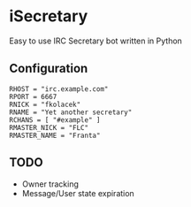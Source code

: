 # iSecretary

Easy to use IRC Secretary bot written in Python

## Configuration
~~~
RHOST = "irc.example.com"
RPORT = 6667
RNICK = "fkolacek"
RNAME = "Yet another secretary"
RCHANS = [ "#example" ]
RMASTER_NICK = "FLC"
RMASTER_NAME = "Franta"
~~~

## TODO
- Owner tracking
- Message/User state expiration
